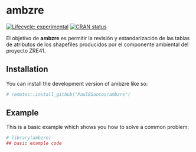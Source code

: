 
<!-- README.md is generated from README.Rmd. Please edit that file -->

# ambzre

<!-- badges: start -->

[![Lifecycle:
experimental](https://img.shields.io/badge/lifecycle-experimental-orange.svg)](https://lifecycle.r-lib.org/articles/stages.html#experimental)
[![CRAN
status](https://www.r-pkg.org/badges/version/ambzre)](https://CRAN.R-project.org/package=ambzre)
<!-- badges: end -->

El objetivo de **ambzre** es permitir la revisión y estandarización de
las tablas de atributos de los shapefiles producidos por el componente
ambiental del proyecto ZRE41.

## Installation

You can install the development version of ambzre like so:

``` r
# remotes::install_github("PaulESantos/ambzre")
```

## Example

This is a basic example which shows you how to solve a common problem:

``` r
# library(ambzre)
## basic example code
```
